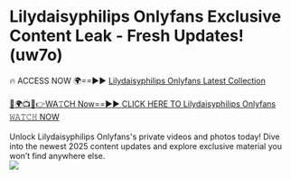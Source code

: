 # Lilydaisyphilips Onlyfans Exclusive Content Leak - Fresh Updates! (uw7o)

🔥 ACCESS NOW 🌍==►► <a href="https://tinyurl.com/kvy9nzfs" rel="nofollow">Lilydaisyphilips Onlyfans Latest Collection</a>
<br><br>
[🔴🌍📺📱👉WA𝚃CH Now==►► CLICK HERE TO Lilydaisyphilips Onlyfans 𝚆𝙰𝚃𝙲𝙷 NOW](https://tinyurl.com/kvy9nzfs)
<br><br>
Unlock Lilydaisyphilips Onlyfans's private videos and photos today! Dive into the newest 2025 content updates and explore exclusive material you won’t find anywhere else.
<br>
<a href="https://tinyurl.com/kvy9nzfs" rel="nofollow" data-target="animated-image.originalLink"><img src="https://camo.githubusercontent.com/8a4f000d20f83aca3bf7ec5f350d767afa0574a8a352519fd8cfa583a6f93a33/68747470733a2f2f692e696d6775722e636f6d2f644a486b345a712e676966" data-canonical-src="https://i.imgur.com/dJHk4Zq.gif" style="max-width: 100%; display: inline-block;" data-target="animated-image.originalImage"></a>
<br>
